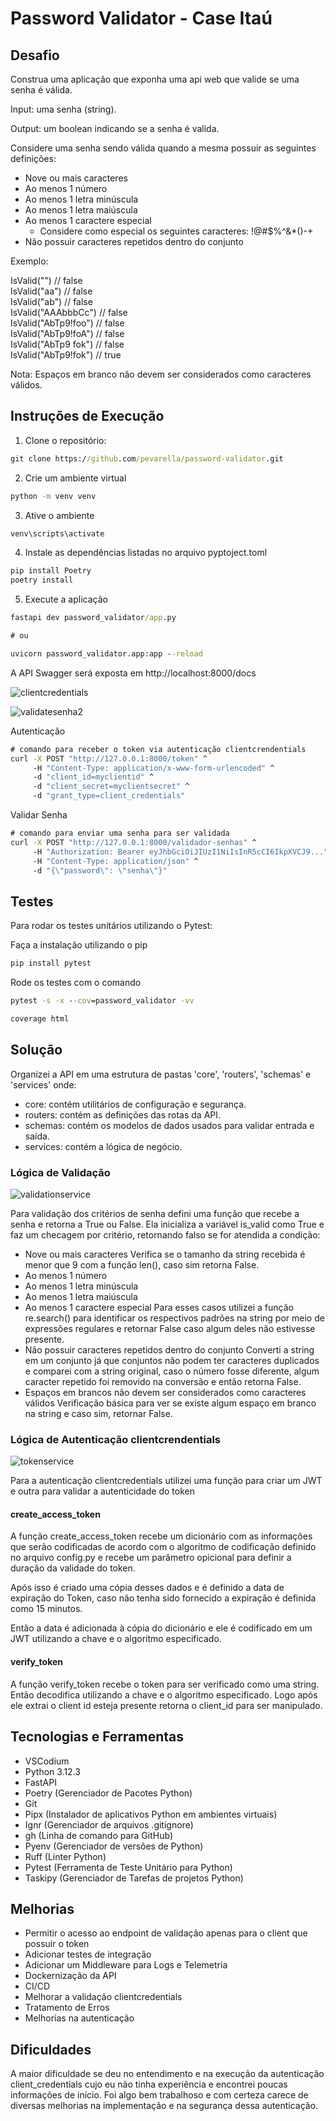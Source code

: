 # Password Validator - Case Itaú

## Desafio

Construa uma aplicação que exponha uma api web que valide se uma senha é válida.

Input: uma senha (string).

Output: um boolean indicando se a senha é valida.

Considere uma senha sendo válida quando a mesma possuir as seguintes definições: 

- Nove ou mais caracteres
- Ao menos 1 número
- Ao menos 1 letra minúscula
- Ao menos 1 letra maiúscula
- Ao menos 1 caractere especial
	- Considere como especial os seguintes caracteres: !@#$%^&*()-+
- Não possuir caracteres repetidos dentro do conjunto

Exemplo:

IsValid("") // false  
IsValid("aa") // false  
IsValid("ab") // false  
IsValid("AAAbbbCc") // false  
IsValid("AbTp9!foo") // false  
IsValid("AbTp9!foA") // false  
IsValid("AbTp9 fok") // false  
IsValid("AbTp9!fok") // true

Nota: Espaços em branco não devem ser considerados como caracteres válidos.

## Instruções de Execução

1. Clone o repositório:
```cmd
git clone https://github.com/pevarella/password-validator.git
```
2. Crie um ambiente virtual
```cmd
python -m venv venv
```
3. Ative o ambiente
```cmd
venv\scripts\activate
```
4. Instale as dependências listadas no arquivo pyptoject.toml
```cmd
pip install Poetry
poetry install
```
5. Execute a aplicação
```cmd
fastapi dev password_validator/app.py

# ou

uvicorn password_validator.app:app --reload

```

A API Swagger será exposta em http://localhost:8000/docs 

![clientcredentials](https://github.com/user-attachments/assets/fe22b517-7034-4733-b3eb-feb14e4098ec)

![validatesenha2](https://github.com/user-attachments/assets/1093593c-9995-486f-b74a-751c5d7de203)

Autenticação 

```cmd
# comando para receber o token via autenticação clientcrendentials
curl -X POST "http://127.0.0.1:8000/token" ^
     -H "Content-Type: application/x-www-form-urlencoded" ^
     -d "client_id=myclientid" ^
     -d "client_secret=myclientsecret" ^
     -d "grant_type=client_credentials"

```

Validar Senha

```cmd
# comando para enviar uma senha para ser validada
curl -X POST "http://127.0.0.1:8000/validador-senhas" ^
     -H "Authorization: Bearer eyJhbGciOiJIUzI1NiIsInR5cCI6IkpXVCJ9..." ^
     -H "Content-Type: application/json" ^
     -d "{\"password\": \"senha\"}"


```
## Testes

Para rodar os testes unitários utilizando o Pytest:

Faça a instalação utilizando o pip
```cmd
pip install pytest
```
Rode os testes com o comando
```cmd
pytest -s -x --cov=password_validator -vv
```
```cmd
coverage html
```
## Solução

Organizei a API em uma estrutura de pastas 'core', 'routers', 'schemas' e 'services' onde:
- core: contém utilitários de configuração e segurança.
- routers: contém as definições das rotas da API.
- schemas: contém os modelos de dados usados para validar entrada e saída.
- services: contém a lógica de negócio.

### Lógica de Validação 

![validationservice](https://github.com/user-attachments/assets/6dba996d-974a-4981-a4ff-2ec74dd9d9e8)

Para validação dos critérios de senha defini uma função que recebe a senha e retorna a True ou False. Ela inicializa a variável is_valid como True e faz um checagem por critério, retornando falso se for atendida a condição:

- Nove ou mais caracteres
Verifica se o tamanho da string recebida é menor que 9 com a função len(), caso sim retorna False.
- Ao menos 1 número
- Ao menos 1 letra minúscula
- Ao menos 1 letra maiúscula
- Ao menos 1 caractere especial
Para esses casos utilizei a função re.search() para identificar os respectivos padrões na string por meio de expressões regulares e retornar False caso algum deles não estivesse presente.
- Não possuir caracteres repetidos dentro do conjunto
Converti a string em um conjunto já que conjuntos não podem ter caracteres duplicados e comparei com a string original, caso o número fosse diferente, algum caracter repetido foi removido na conversão e então retorna False.
- Espaços em brancos não devem ser considerados como caracteres válidos
Verificação básica para ver se existe algum espaço em branco na string e caso sim, retornar False.

### Lógica de Autenticação clientcrendentials

![tokenservice](https://github.com/user-attachments/assets/c8fe7c73-2cb6-479a-8ff8-013911aac6d9)

Para a autenticação clientcredentials utilizei uma função para criar um JWT e outra para validar a autenticidade do token

#### create_access_token
A função create_access_token recebe um dicionário com as informações que serão codificadas de acordo com o algoritmo de codificação definido no arquivo config.py e recebe um parâmetro opicional para definir a duração da validade do token.

Após isso é criado uma cópia desses dados e é definido a data de expiração do Token, caso não tenha sido fornecido a expiração é definida como 15 minutos.

Então a data é adicionada à cópia do dicionário e ele é codificado em um JWT utilizando a chave e o algoritmo especificado.

#### verify_token
A função verify_token recebe o token para ser verificado como uma string. Então decodifica utilizando a chave e o algoritmo especificado. Logo após ele extrai o client id esteja presente retorna o client_id para ser manipulado.

## Tecnologias e Ferramentas

- VSCodium
- Python 3.12.3
- FastAPI
- Poetry (Gerenciador de Pacotes Python)
- Git
- Pipx (Instalador de aplicativos Python em ambientes virtuais)
- Ignr (Gerenciador de arquivos .gitignore)
- gh (Linha de comando para GitHub)
- Pyenv (Gerenciador de versões de Python)
- Ruff (Linter Python)
- Pytest (Ferramenta de Teste Unitário para Python)
- Taskipy (Gerenciador de Tarefas de projetos Python)

## Melhorias

- Permitir o acesso ao endpoint de validação apenas para o client que possuir o token
- Adicionar testes de integração
- Adicionar um Middleware para Logs e Telemetria
- Dockernização da API
- CI/CD
- Melhorar a validação clientcredentials
- Tratamento de Erros
- Melhorias na autenticação

## Dificuldades

A maior dificuldade se deu no entendimento e na execução da autenticação client_credentials cujo eu não tinha experiência e encontrei poucas informações de início. Foi algo bem trabalhoso e com certeza carece de diversas melhorias na implementação e na segurança dessa autenticação.
